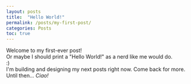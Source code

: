 ```yaml
---
layout: posts
title:  "Hello World!"
permalink: /posts/my-first-post/
categories: Posts
toc: true
---
```


Welcome to my first-ever post!\
Or maybe I should print a "Hello World!" as a nerd like me would do.\
:)\
I'm building and designing my next posts right now. Come back for more.\
Until then... *Ciao!*
